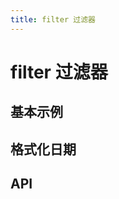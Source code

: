 ```yaml
---
title: filter 过滤器
---
```


# filter 过滤器

## 基本示例

<preview path="./def.vue" />

## 格式化日期

<preview path="./formatDate.vue" />

## API

<API src="./filter.json" lang="zh"></API>
